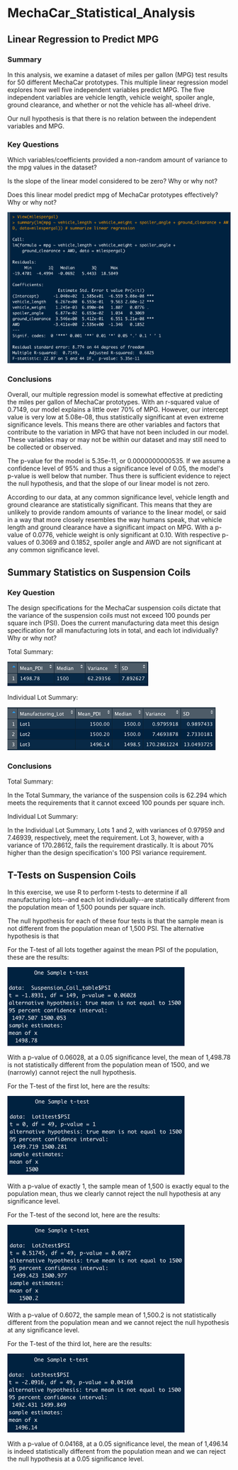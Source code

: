 # MechaCar_Statistical_Analysis

## Linear Regression to Predict MPG

### Summary

In this analysis, we examine a dataset of miles per gallon (MPG) test results for 50 different MechaCar prototypes. This multiple linear regression model explores how well five independent variables predict MPG. The five independent variables are vehicle length, vehicle weight, spoiler angle, ground clearance, and whether or not the vehicle has all-wheel drive.

Our null hypothesis is that there is no relation between the independent variables and MPG.

### Key Questions

Which variables/coefficients provided a non-random amount of variance to the mpg values in the dataset?

Is the slope of the linear model considered to be zero? Why or why not?

Does this linear model predict mpg of MechaCar prototypes effectively? Why or why not?

![Linear Regression MPG](https://github.com/flowersmichael/MechaCar_Statistical_Analysis/blob/main/Screenshots/Linear%20Regression%20to%20Predict%20MPG.png)

### Conclusions

Overall, our multiple regression model is somewhat effective at predicting the miles per gallon of MechaCar prototypes. With an r-squared value of 0.7149, our model explains a little over 70% of MPG. However, our intercept value is very low at 5.08e-08, thus statistically significant at even extreme significance levels. This means there are other variables and factors that contribute to the variation in MPG that have not been included in our model. These variables may or may not be within our dataset and may still need to be collected or observed.

The p-value for the model is 5.35e-11, or 0.0000000000535. If we assume a confidence level of 95% and thus a significance level of 0.05, the model's p-value is well below that number. Thus there is sufficient evidence to reject the null hypothesis, and that the slope of our linear model is not zero.

According to our data, at any common significance level, vehicle length and ground clearance are statistically significant. This means that they are unlikely to provide random amounts of variance to the linear model, or said in a way that more closely resembles the way humans speak, that vehicle length and ground clearance have a significant impact on MPG. With a p-value of 0.0776, vehicle weight is only significant at 0.10. With respective p-values of 0.3069 and 0.1852, spoiler angle and AWD are not significant at any common significance level.


## Summary Statistics on Suspension Coils

### Key Question

The design specifications for the MechaCar suspension coils dictate that the variance of the suspension coils must not exceed 100 pounds per square inch (PSI). Does the current manufacturing data meet this design specification for all manufacturing lots in total, and each lot individually? Why or why not?

Total Summary:

![Suspension Coil Total Summary](https://github.com/flowersmichael/MechaCar_Statistical_Analysis/blob/main/Screenshots/Suspension%20Coil%20Total%20Summary.png)

Individual Lot Summary:

![Suspension Coil Lot Summary](https://github.com/flowersmichael/MechaCar_Statistical_Analysis/blob/main/Screenshots/Suspension%20Coil%20Lot%20Summary.png)


### Conclusions

Total Summary:

In the Total Summary, the variance of the suspension coils is 62.294 which meets the requirements that it cannot exceed 100 pounds per square inch.

Individual Lot Summary:

In the Individual Lot Summary, Lots 1 and 2, with variances of 0.97959 and 7.46939, respectively, meet the requirement. Lot 3, however, with a variance of 170.28612, fails the requirement drastically. It is about 70% higher than the design specification's 100 PSI variance requirement.


## T-Tests on Suspension Coils

In this exercise, we use R to perform t-tests to determine if all manufacturing lots--and each lot individually--are statistically different from the population mean of 1,500 pounds per square inch.

The null hypothesis for each of these four tests is that the sample mean is not different from the population mean of 1,500 PSI. The alternative hypothesis is that 

For the T-test of all lots together against the mean PSI of the population, these are the results:

![All lots T-test Summary](https://github.com/flowersmichael/MechaCar_Statistical_Analysis/blob/main/Screenshots/All%20lot%20T-test.png)

With a p-value of 0.06028, at a 0.05 significance level, the mean of 1,498.78 is not statistically different from the population mean of 1500, and we (narrowly) cannot reject the null hypothesis. 


For the T-test of the first lot, here are the results:

![Lot 1 T-test Summary](https://github.com/flowersmichael/MechaCar_Statistical_Analysis/blob/main/Screenshots/Lot%201%20T-test.png)

With a p-value of exactly 1, the sample mean of 1,500 is exactly equal to the population mean, thus we clearly cannot reject the null hypothesis at any significance level.


For the T-test of the second lot, here are the results:

![Lot 2 T-test Summary](https://github.com/flowersmichael/MechaCar_Statistical_Analysis/blob/main/Screenshots/Lot%202%20T-test.png)

With a p-value of 0.6072, the sample mean of 1,500.2 is not statistically different from the population mean and we cannot reject the null hypothesis at any significance level.


For the T-test of the third lot, here are the results:

![Lot 3 T-test Summary](https://github.com/flowersmichael/MechaCar_Statistical_Analysis/blob/main/Screenshots/Lot%203%20T-test.png)

With a p-value of 0.04168, at a 0.05 significance level, the mean of 1,496.14 is indeed statistically different from the population mean and we can reject the null hypothesis at a 0.05 significance level.

